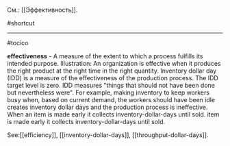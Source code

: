 См.: [[Эффективность]].

#shortcut




<hr/>

#tocico

<b>effectiveness</b> - A measure of the extent to which a process fulfills its intended purpose. 
Illustration: An organization is effective when it produces the right product at the right time in the right quantity.  Inventory dollar day (IDD) is a measure of the effectiveness of the production process.  The IDD target level is zero.  IDD measures "things that should not have been done but nevertheless were".  For example, making inventory to keep workers busy when, based on current demand, the workers should have been idle creates inventory dollar days and the production process is ineffective.  When an item is made early it collects inventory-dollar-days until sold.
item is made early it collects inventory-dollar-days until sold.




See:[[efficiency]], [[inventory-dollar-days]], [[throughput-dollar-days]].
